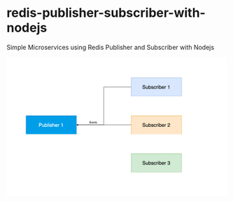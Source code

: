 # redis-publisher-subscriber-with-nodejs
Simple Microservices using Redis Publisher and Subscriber with Nodejs

![](images/01.png)
